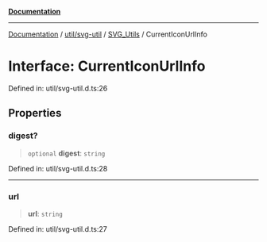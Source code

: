 [**Documentation**](../../../../../index.md)

***

[Documentation](../../../../../index.md) / [util/svg-util](../../../index.md) / [SVG\_Utils](../index.md) / CurrentIconUrlInfo

# Interface: CurrentIconUrlInfo

Defined in: util/svg-util.d.ts:26

## Properties

### digest?

> `optional` **digest**: `string`

Defined in: util/svg-util.d.ts:28

***

### url

> **url**: `string`

Defined in: util/svg-util.d.ts:27
